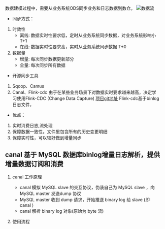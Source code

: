 数据建模过程中，需要从业务系统ODS同步业务和日志数据到数仓。
![数据流](https://gitee.com/vole_store/pic-bed/raw/master/BlogImage/%E6%8D%95%E8%8E%B7.PNG)
- 同步方式：
1. 时效性
    - 离线: 数据实时性要求低，定时从业务系统同步数据，对业务系统影响小 T+1
    - 在线: 数据实时性要求高，实时从业务系统同步数据 T+0
2. 数据量
	- 增量: 每次同步数据更新部分
	- 全量: 每次同步所有数据
- 开源同步工具
1. Sqoop、Camus
2. Canal、Flink-cdc 
    由于在某些业务场景下对数据实时要求越来越高，决定学习使用Flink-CDC (Change Data Capture)
    [项目git地址](https://github.com/ververica/flink-cdc-connectors)
    Flink-cdc基于binlog日志文件，
- 优点：
1. 实时消费日志,流处理
2. 保障数据一致性，文件里包含所有的历史变更明细
3. 保障实时性，可以较好做到增量同步


## canal 基于 MySQL 数据库binlog增量日志解析，提供增量数据订阅和消费
1. canal 工作原理
	- canal 模拟 MySQL slave 的交互协议，伪装自己为 MySQL slave ，向 MySQL master 发送dump 协议
	- MySQL master 收到 dump 请求，开始推送 binary log 给 slave (即 canal )
	- canal 解析 binary log 对象(原始为 byte 流)

2. 使用流程
